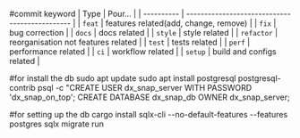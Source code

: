#commit keyword
| Type       | Pour...                                        |
| ---------- | ---------------------------------------------- |
| `feat`     | features related(add, change, remove)          |
| `fix`      | bug correction                                 |
| `docs`     | docs related                                   |
| `style`    | style related                                  |
| `refactor` | reorganisation not features related            |
| `test`     | tests related                                  |
| `perf`     | performance related                            |
| `ci`       | workflow related                               |
| `setup`    | build and configs related                      |


#for install the db
sudo apt update
sudo apt install postgresql postgresql-contrib
psql -c "CREATE USER dx_snap_server WITH PASSWORD 'dx_snap_on_top'; CREATE DATABASE dx_snap_db OWNER dx_snap_server;

#for setting up the db
cargo install sqlx-cli --no-default-features --features postgres
sqlx migrate run
